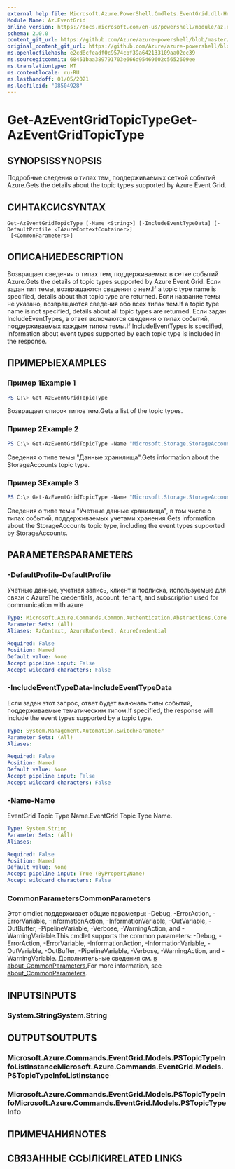 ```yaml
---
external help file: Microsoft.Azure.PowerShell.Cmdlets.EventGrid.dll-Help.xml
Module Name: Az.EventGrid
online version: https://docs.microsoft.com/en-us/powershell/module/az.eventgrid/get-azeventgridtopictype
schema: 2.0.0
content_git_url: https://github.com/Azure/azure-powershell/blob/master/src/EventGrid/EventGrid/help/Get-AzEventGridTopicType.md
original_content_git_url: https://github.com/Azure/azure-powershell/blob/master/src/EventGrid/EventGrid/help/Get-AzEventGridTopicType.md
ms.openlocfilehash: e2cd8cfeadf0c9574cbf39a642133109aa02ec39
ms.sourcegitcommit: 68451baa389791703e666d95469602c5652609ee
ms.translationtype: MT
ms.contentlocale: ru-RU
ms.lasthandoff: 01/05/2021
ms.locfileid: "98504928"
---
```

# <span data-ttu-id="a097f-101">Get-AzEventGridTopicType</span><span class="sxs-lookup"><span data-stu-id="a097f-101">Get-AzEventGridTopicType</span></span>

## <span data-ttu-id="a097f-102">SYNOPSIS</span><span class="sxs-lookup"><span data-stu-id="a097f-102">SYNOPSIS</span></span>
<span data-ttu-id="a097f-103">Подробные сведения о типах тем, поддерживаемых сеткой событий Azure.</span><span class="sxs-lookup"><span data-stu-id="a097f-103">Gets the details about the topic types supported by Azure Event Grid.</span></span>

## <span data-ttu-id="a097f-104">СИНТАКСИС</span><span class="sxs-lookup"><span data-stu-id="a097f-104">SYNTAX</span></span>

```
Get-AzEventGridTopicType [-Name <String>] [-IncludeEventTypeData] [-DefaultProfile <IAzureContextContainer>]
 [<CommonParameters>]
```

## <span data-ttu-id="a097f-105">ОПИСАНИЕ</span><span class="sxs-lookup"><span data-stu-id="a097f-105">DESCRIPTION</span></span>
<span data-ttu-id="a097f-106">Возвращает сведения о типах тем, поддерживаемых в сетке событий Azure.</span><span class="sxs-lookup"><span data-stu-id="a097f-106">Gets the details of topic types supported by Azure Event Grid.</span></span>
<span data-ttu-id="a097f-107">Если задан тип темы, возвращаются сведения о нем.</span><span class="sxs-lookup"><span data-stu-id="a097f-107">If a topic type name is specified, details about that topic type are returned.</span></span>
<span data-ttu-id="a097f-108">Если название темы не указано, возвращаются сведения обо всех типах тем.</span><span class="sxs-lookup"><span data-stu-id="a097f-108">If a topic type name is not specified, details about all topic types are returned.</span></span>
<span data-ttu-id="a097f-109">Если задан IncludeEventTypes, в ответ включаются сведения о типах событий, поддерживаемых каждым типом темы.</span><span class="sxs-lookup"><span data-stu-id="a097f-109">If IncludeEventTypes is specified, information about event types supported by each topic type is included in the response.</span></span>

## <span data-ttu-id="a097f-110">ПРИМЕРЫ</span><span class="sxs-lookup"><span data-stu-id="a097f-110">EXAMPLES</span></span>

### <span data-ttu-id="a097f-111">Пример 1</span><span class="sxs-lookup"><span data-stu-id="a097f-111">Example 1</span></span>
```powershell
PS C:\> Get-AzEventGridTopicType
```

<span data-ttu-id="a097f-112">Возвращает список типов тем.</span><span class="sxs-lookup"><span data-stu-id="a097f-112">Gets a list of the topic types.</span></span>

### <span data-ttu-id="a097f-113">Пример 2</span><span class="sxs-lookup"><span data-stu-id="a097f-113">Example 2</span></span>
```powershell
PS C:\> Get-AzEventGridTopicType -Name "Microsoft.Storage.StorageAccounts"
```

<span data-ttu-id="a097f-114">Сведения о типе темы "Данные хранилища".</span><span class="sxs-lookup"><span data-stu-id="a097f-114">Gets information about the StorageAccounts topic type.</span></span>

### <span data-ttu-id="a097f-115">Пример 3</span><span class="sxs-lookup"><span data-stu-id="a097f-115">Example 3</span></span>
```powershell
PS C:\> Get-AzEventGridTopicType -Name "Microsoft.Storage.StorageAccounts" -IncludeEventTypeData
```

<span data-ttu-id="a097f-116">Сведения о типе темы "Учетные данные хранилища", в том числе о типах событий, поддерживаемых учетами хранения.</span><span class="sxs-lookup"><span data-stu-id="a097f-116">Gets information about the StorageAccounts topic type, including the event types supported by StorageAccounts.</span></span>

## <span data-ttu-id="a097f-117">PARAMETERS</span><span class="sxs-lookup"><span data-stu-id="a097f-117">PARAMETERS</span></span>

### <span data-ttu-id="a097f-118">-DefaultProfile</span><span class="sxs-lookup"><span data-stu-id="a097f-118">-DefaultProfile</span></span>
<span data-ttu-id="a097f-119">Учетные данные, учетная запись, клиент и подписка, используемые для связи с Azure</span><span class="sxs-lookup"><span data-stu-id="a097f-119">The credentials, account, tenant, and subscription used for communication with azure</span></span>

```yaml
Type: Microsoft.Azure.Commands.Common.Authentication.Abstractions.Core.IAzureContextContainer
Parameter Sets: (All)
Aliases: AzContext, AzureRmContext, AzureCredential

Required: False
Position: Named
Default value: None
Accept pipeline input: False
Accept wildcard characters: False
```

### <span data-ttu-id="a097f-120">-IncludeEventTypeData</span><span class="sxs-lookup"><span data-stu-id="a097f-120">-IncludeEventTypeData</span></span>
<span data-ttu-id="a097f-121">Если задан этот запрос, ответ будет включать типы событий, поддерживаемые тематическим типом.</span><span class="sxs-lookup"><span data-stu-id="a097f-121">If specified, the response will include the event types supported by a topic type.</span></span>

```yaml
Type: System.Management.Automation.SwitchParameter
Parameter Sets: (All)
Aliases:

Required: False
Position: Named
Default value: None
Accept pipeline input: False
Accept wildcard characters: False
```

### <span data-ttu-id="a097f-122">-Name</span><span class="sxs-lookup"><span data-stu-id="a097f-122">-Name</span></span>
<span data-ttu-id="a097f-123">EventGrid Topic Type Name.</span><span class="sxs-lookup"><span data-stu-id="a097f-123">EventGrid Topic Type Name.</span></span>

```yaml
Type: System.String
Parameter Sets: (All)
Aliases:

Required: False
Position: Named
Default value: None
Accept pipeline input: True (ByPropertyName)
Accept wildcard characters: False
```

### <span data-ttu-id="a097f-124">CommonParameters</span><span class="sxs-lookup"><span data-stu-id="a097f-124">CommonParameters</span></span>
<span data-ttu-id="a097f-125">Этот cmdlet поддерживает общие параметры: -Debug, -ErrorAction, -ErrorVariable, -InformationAction, -InformationVariable, -OutVariable, -OutBuffer, -PipelineVariable, -Verbose, -WarningAction, and -WarningVariable.</span><span class="sxs-lookup"><span data-stu-id="a097f-125">This cmdlet supports the common parameters: -Debug, -ErrorAction, -ErrorVariable, -InformationAction, -InformationVariable, -OutVariable, -OutBuffer, -PipelineVariable, -Verbose, -WarningAction, and -WarningVariable.</span></span> <span data-ttu-id="a097f-126">Дополнительные сведения см. [в about_CommonParameters.](http://go.microsoft.com/fwlink/?LinkID=113216)</span><span class="sxs-lookup"><span data-stu-id="a097f-126">For more information, see [about_CommonParameters](http://go.microsoft.com/fwlink/?LinkID=113216).</span></span>

## <span data-ttu-id="a097f-127">INPUTS</span><span class="sxs-lookup"><span data-stu-id="a097f-127">INPUTS</span></span>

### <span data-ttu-id="a097f-128">System.String</span><span class="sxs-lookup"><span data-stu-id="a097f-128">System.String</span></span>

## <span data-ttu-id="a097f-129">OUTPUTS</span><span class="sxs-lookup"><span data-stu-id="a097f-129">OUTPUTS</span></span>

### <span data-ttu-id="a097f-130">Microsoft.Azure.Commands.EventGrid.Models.PSTopicTypeInfoListInstance</span><span class="sxs-lookup"><span data-stu-id="a097f-130">Microsoft.Azure.Commands.EventGrid.Models.PSTopicTypeInfoListInstance</span></span>

### <span data-ttu-id="a097f-131">Microsoft.Azure.Commands.EventGrid.Models.PSTopicTypeInfo</span><span class="sxs-lookup"><span data-stu-id="a097f-131">Microsoft.Azure.Commands.EventGrid.Models.PSTopicTypeInfo</span></span>

## <span data-ttu-id="a097f-132">ПРИМЕЧАНИЯ</span><span class="sxs-lookup"><span data-stu-id="a097f-132">NOTES</span></span>

## <span data-ttu-id="a097f-133">СВЯЗАННЫЕ ССЫЛКИ</span><span class="sxs-lookup"><span data-stu-id="a097f-133">RELATED LINKS</span></span>
